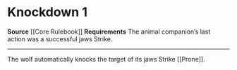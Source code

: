 ﻿---
actions: '[one-action]'
cost: null
element: null
frequency: null
id: '21'
name: Knockdown
rarity: Common
requirement: "The animal companion\u2019s last action was a successful jaws Strike."
school: null
source: '[[DATABASE/source/Core Rulebook|Core Rulebook]]'
trait: null
trigger: null
type: Action

---
# Knockdown <span class="action-icon">1</span>

**Source** [[Core Rulebook]] 
**Requirements** The animal companion’s last action was a successful jaws Strike.

---
The wolf automatically knocks the target of its jaws Strike [[Prone]].